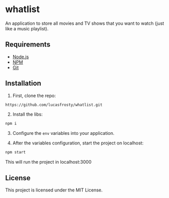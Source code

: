 # whatlist
An application to store all movies and TV shows that you want to watch (just like a music playlist).

## Requirements

- [Node.js](https://nodejs.org/en/)
- [NPM](https://www.npmjs.com/)
- [Git](https://git-scm.com/)

## Installation
1. First, clone the repo:
```bash
https://github.com/lucasfrosty/whatlist.git
```

2. Install the libs:
```bash
npm i
```

3. Configure the ``env`` variables into your application.

4. After the variables configuration, start the project on localhost:
```bash
npm start
```

This will run the project in localhost:3000

## License
This project is licensed under the MIT License.